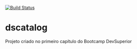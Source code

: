 [![Build Status](https://travis-ci.org/luperciofferraz/dscatalog.svg?branch=main)](https://travis-ci.org/luperciofferraz/dscatalog)

# dscatalog

Projeto criado no primeiro capítulo do Bootcamp DevSuperior
